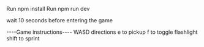 Run npm install
Run npm run dev

wait 10 seconds before entering the game 

----Game instructions----
WASD directions
e to pickup
f to toggle flashlight
shift to sprint
